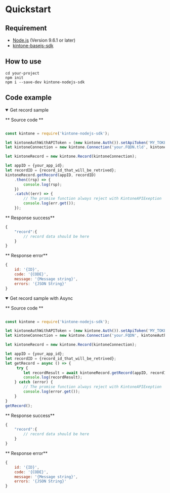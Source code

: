 # Quickstart

## Requirement

* [Node.js](https://nodejs.org/en/) (Version 9.6.1 or later)
* [kintone-basejs-sdk](https://github.com/kintone/kintone-basejs-sdk)

## How to use

```shell
cd your-project
npm init
npm i --save-dev kintone-nodejs-sdk
```

## Code example

<details class="tab-container" open>
<Summary>Get record sample</Summary>

** Source code **

```javascript

const kintone = require('kintone-nodejs-sdk');

let kintoneAuthWithAPIToken = (new kintone.Auth()).setApiToken('MY_TOKEN');
let kintoneConnection = new kintone.Connection('your.FQDN.tld', kintoneAuthWithAPIToken);

let kintoneRecord = new kintone.Record(kintoneConnection);

let appID = {your_app_id};
let recordID = {record_id_that_will_be_retrived};
kintoneRecord.getRecord(appID, recordID)
    .then((rsp) => {
        console.log(rsp);
    })
    .catch((err) => {
        // The promise function always reject with KintoneAPIExeption
        console.log(err.get());
    });
```

** Response success**

```javascript
{
    "record":{
        // record data should be here
    }
}
```

** Response error**

```javascript
{
    id: '{ID}',
    code: '{CODE}',
    message: '{Message string}',
    errors: '{JSON String}'
}
```

</details>

<details class="tab-container" open>
<Summary>Get record sample with Async</Summary>

** Source code **

```javascript

const kintone = require('kintone-nodejs-sdk');

let kintoneAuthWithAPIToken = (new kintone.Auth()).setApiToken('MY_TOKEN');
let kintoneConnection = new kintone.Connection('your.FQDN', kintoneAuthWithAPIToken);

let kintoneRecord = new kintone.Record(kintoneConnection);

let appID = {your_app_id};
let recordID = {record_id_that_will_be_retrived};
let getRecord = async () => {
     try {
        let recordResult = await kintoneRecord.getRecord(appID, recordID);
        console.log(recordResult);
    } catch (error) {
        // The promise function always reject with KintoneAPIExeption
        console.log(error.get());
    }
}
getRecord();
```

** Response success**

```javascript
{
    "record":{
        // record data should be here
    }
}
```

** Response error**

```javascript
{ 
    id: '{ID}',
    code: '{CODE}',
    message: '{Message string}',
    errors: '{JSON String}'
}
```

</details>
